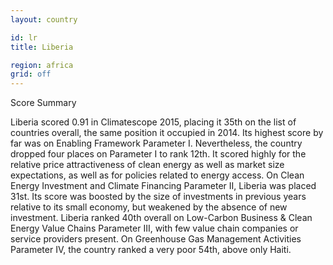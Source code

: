 ```yaml
---
layout: country

id: lr
title: Liberia

region: africa
grid: off
---
```

Score Summary

Liberia scored 0.91 in Climatescope 2015, placing it 35th on the list of countries overall, the same position it occupied in 2014. Its highest score by far was on Enabling Framework Parameter I. 
Nevertheless, the country dropped four places on Parameter I to rank 12th. It scored highly for the relative price attractiveness of clean energy as well as market size expectations, as well as for policies related to energy access. 
On Clean Energy Investment and Climate Financing Parameter II, Liberia was placed 31st. Its score was boosted by the size of investments in previous years relative to its small economy, but weakened by the absence of new investment.
Liberia ranked 40th overall on Low-Carbon Business & Clean Energy Value Chains Parameter III, with few value chain companies or service providers present. 
On Greenhouse Gas Management Activities Parameter IV, the country ranked a very poor 54th, above only Haiti. 
